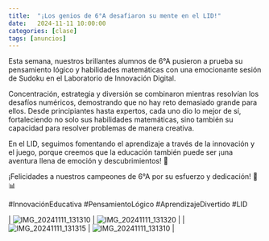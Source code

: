 ```yaml
---
title:  "¡Los genios de 6°A desafiaron su mente en el LID!"
date:   2024-11-11 10:00:00
categories: [clase]
tags: [anuncios]
---
```

Esta semana, nuestros brillantes alumnos de 6°A pusieron a prueba su pensamiento lógico y habilidades matemáticas con una emocionante sesión de Sudoku en el Laboratorio de Innovación Digital.

Concentración, estrategia y diversión se combinaron mientras resolvían los desafíos numéricos, demostrando que no hay reto demasiado grande para ellos. Desde principiantes hasta expertos, cada uno dio lo mejor de sí, fortaleciendo no solo sus habilidades matemáticas, sino también su capacidad para resolver problemas de manera creativa.

En el LID, seguimos fomentando el aprendizaje a través de la innovación y el juego, porque creemos que la educación también puede ser ¡una aventura llena de emoción y descubrimientos! 🚀

¡Felicidades a nuestros campeones de 6°A por su esfuerzo y dedicación! 👏📊

#InnovaciónEducativa #PensamientoLógico #AprendizajeDivertido #LID

| ![IMG_20241111_131310](https://github.com/user-attachments/assets/853a183c-fb93-4519-8906-106fcdef595f)  | ![IMG_20241111_131320](https://github.com/user-attachments/assets/6a5c26b1-ec52-47c4-a3b2-33dc41a5392c)  |
| ![IMG_20241111_131315](https://github.com/user-attachments/assets/7cc1cd2c-4aa2-4669-9dcb-41939bace826)  | ![IMG_20241111_131310](https://github.com/user-attachments/assets/1734c12b-d115-49d0-8048-b76c45df20c9)  |

[lid]: https://ipc-lid.github.io/ 

